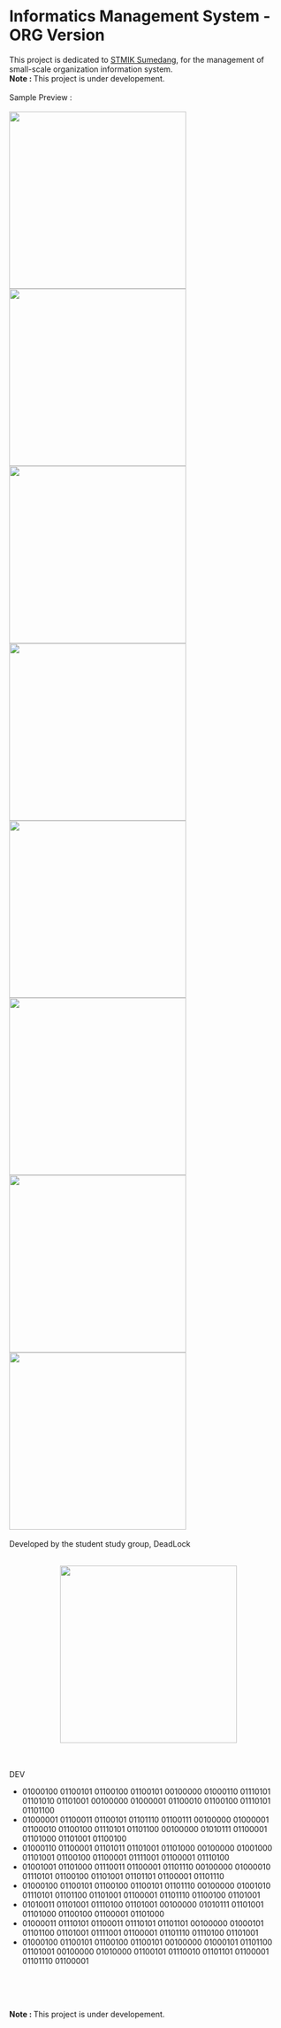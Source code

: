 # Informatics Management System - ORG Version
This project is dedicated to <a href="https://stmik-sumedang.ac.id">STMIK Sumedang</a>, for the management of small-scale organization information system.
</br><b>Note : </b> This project is under developement.
</br></br>
Sample Preview :</br></br>
<img src="https://raw.githubusercontent.com/defuj/informatics-management-system/master/preview/4.png" width="320" float="left"></img>
<img src="https://raw.githubusercontent.com/defuj/informatics-management-system/master/preview/5.png" width="320" float="left"></img></br>
<img src="https://raw.githubusercontent.com/defuj/informatics-management-system/master/preview/6.png" width="320" float="left"></img>
<img src="https://raw.githubusercontent.com/defuj/informatics-management-system/master/preview/9.png" width="320" float="left"></img></br>
<img src="https://raw.githubusercontent.com/defuj/informatics-management-system/master/preview/10.png" width="320" float="left"></img>
<img src="https://raw.githubusercontent.com/defuj/informatics-management-system/master/preview/11.png" width="320" float="left"></img></br>
<img src="https://raw.githubusercontent.com/defuj/informatics-management-system/master/preview/12.png" width="320" float="left"></img>
<img src="https://raw.githubusercontent.com/defuj/informatics-management-system/master/preview/13.png" width="320" float="left"></img>
</br></br>
Developed by the student study group, DeadLock</br></br>
<p align="center"><img src="https://raw.githubusercontent.com/defuj/informatics-management-system/master/preview/deadlcok.png" width="320" align="middle"></img></p>
</br></br>
DEV </br>
<ul>
<li>01000100 01100101 01100100 01100101 00100000 01000110 01110101 01101010 01101001 00100000 01000001 01100010 01100100 01110101 01101100</li>
<li>01000001 01100011 01100101 01101110 01100111 00100000 01000001 01100010 01100100 01110101 01101100 00100000 01010111 01100001 01101000 01101001 01100100</li>
<li>01000110 01100001 01101011 01101001 01101000 00100000 01001000 01101001 01100100 01100001 01111001 01100001 01110100</li>
<li>01001001 01101000 01110011 01100001 01101110 00100000 01000010 01110101 01100100 01101001 01101101 01100001 01101110</li>
<li>01000100 01100101 01100100 01100101 01101110 00100000 01001010 01110101 01101100 01101001 01100001 01101110 01100100 01101001</li>
<li>01010011 01101001 01110100 01101001 00100000 01010111 01101001 01101000 01100100 01100001 01101000</li>
<li>01000011 01110101 01100011 01110101 01101101 00100000 01000101 01101100 01101001 01111001 01100001 01101110 01110100 01101001</li>
<li>01000100 01100101 01100100 01100101 00100000 01000101 01101100 01101001 00100000 01010000 01100101 01110010 01101101 01100001 01101110 01100001</li>
</ul>
</br>

</br></br>
<b>Note : </b> This project is under developement.

